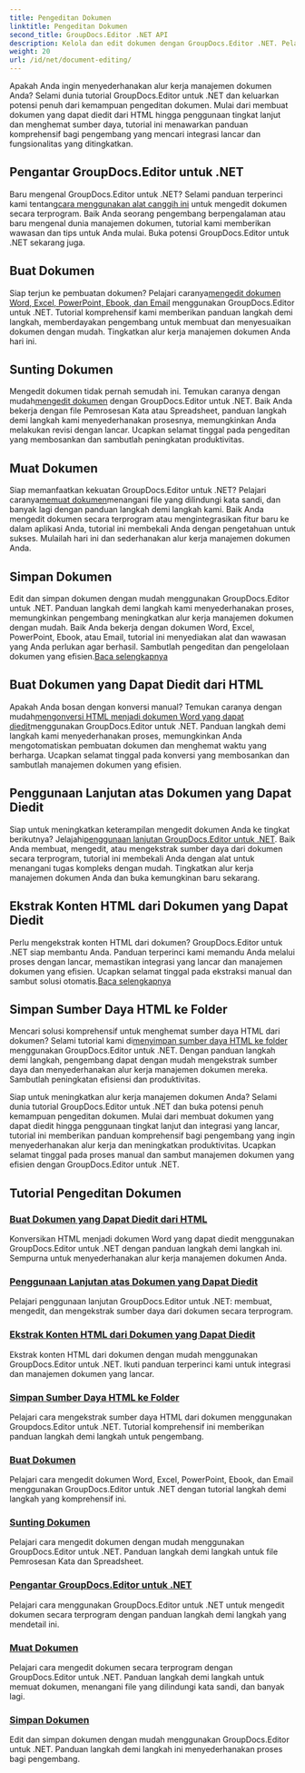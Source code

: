 ```yaml
---
title: Pengeditan Dokumen
linktitle: Pengeditan Dokumen
second_title: GroupDocs.Editor .NET API
description: Kelola dan edit dokumen dengan GroupDocs.Editor .NET. Pelajari cara membuat, mengedit, dan menyimpan dokumen dengan mudah. Tingkatkan alur kerja manajemen dokumen Anda hari ini!
weight: 20
url: /id/net/document-editing/
---
```


Apakah Anda ingin menyederhanakan alur kerja manajemen dokumen Anda? Selami dunia tutorial GroupDocs.Editor untuk .NET dan keluarkan potensi penuh dari kemampuan pengeditan dokumen. Mulai dari membuat dokumen yang dapat diedit dari HTML hingga penggunaan tingkat lanjut dan menghemat sumber daya, tutorial ini menawarkan panduan komprehensif bagi pengembang yang mencari integrasi lancar dan fungsionalitas yang ditingkatkan.

## Pengantar GroupDocs.Editor untuk .NET

 Baru mengenal GroupDocs.Editor untuk .NET? Selami panduan terperinci kami tentang[cara menggunakan alat canggih ini](./introduction-groupdocs-editor/) untuk mengedit dokumen secara terprogram. Baik Anda seorang pengembang berpengalaman atau baru mengenal dunia manajemen dokumen, tutorial kami memberikan wawasan dan tips untuk Anda mulai. Buka potensi GroupDocs.Editor untuk .NET sekarang juga.

## Buat Dokumen

Siap terjun ke pembuatan dokumen? Pelajari caranya[mengedit dokumen Word, Excel, PowerPoint, Ebook, dan Email](./create-document/) menggunakan GroupDocs.Editor untuk .NET. Tutorial komprehensif kami memberikan panduan langkah demi langkah, memberdayakan pengembang untuk membuat dan menyesuaikan dokumen dengan mudah. Tingkatkan alur kerja manajemen dokumen Anda hari ini.

## Sunting Dokumen

 Mengedit dokumen tidak pernah semudah ini. Temukan caranya dengan mudah[mengedit dokumen](./edit-document/) dengan GroupDocs.Editor untuk .NET. Baik Anda bekerja dengan file Pemrosesan Kata atau Spreadsheet, panduan langkah demi langkah kami menyederhanakan prosesnya, memungkinkan Anda melakukan revisi dengan lancar. Ucapkan selamat tinggal pada pengeditan yang membosankan dan sambutlah peningkatan produktivitas.


## Muat Dokumen

 Siap memanfaatkan kekuatan GroupDocs.Editor untuk .NET? Pelajari caranya[memuat dokumen](./load-document/)menangani file yang dilindungi kata sandi, dan banyak lagi dengan panduan langkah demi langkah kami. Baik Anda mengedit dokumen secara terprogram atau mengintegrasikan fitur baru ke dalam aplikasi Anda, tutorial ini membekali Anda dengan pengetahuan untuk sukses. Mulailah hari ini dan sederhanakan alur kerja manajemen dokumen Anda.

## Simpan Dokumen

 Edit dan simpan dokumen dengan mudah menggunakan GroupDocs.Editor untuk .NET. Panduan langkah demi langkah kami menyederhanakan proses, memungkinkan pengembang meningkatkan alur kerja manajemen dokumen dengan mudah. Baik Anda bekerja dengan dokumen Word, Excel, PowerPoint, Ebook, atau Email, tutorial ini menyediakan alat dan wawasan yang Anda perlukan agar berhasil. Sambutlah pengeditan dan pengelolaan dokumen yang efisien.[Baca selengkapnya](./save-document/)

## Buat Dokumen yang Dapat Diedit dari HTML

 Apakah Anda bosan dengan konversi manual? Temukan caranya dengan mudah[mengonversi HTML menjadi dokumen Word yang dapat diedit](./create-editable-document-from-html/)menggunakan GroupDocs.Editor untuk .NET. Panduan langkah demi langkah kami menyederhanakan proses, memungkinkan Anda mengotomatiskan pembuatan dokumen dan menghemat waktu yang berharga. Ucapkan selamat tinggal pada konversi yang membosankan dan sambutlah manajemen dokumen yang efisien.

## Penggunaan Lanjutan atas Dokumen yang Dapat Diedit

 Siap untuk meningkatkan keterampilan mengedit dokumen Anda ke tingkat berikutnya? Jelajahi[penggunaan lanjutan GroupDocs.Editor untuk .NET](./advanced-usage-of-editable-documents/). Baik Anda membuat, mengedit, atau mengekstrak sumber daya dari dokumen secara terprogram, tutorial ini membekali Anda dengan alat untuk menangani tugas kompleks dengan mudah. Tingkatkan alur kerja manajemen dokumen Anda dan buka kemungkinan baru sekarang.

## Ekstrak Konten HTML dari Dokumen yang Dapat Diedit

 Perlu mengekstrak konten HTML dari dokumen? GroupDocs.Editor untuk .NET siap membantu Anda. Panduan terperinci kami memandu Anda melalui proses dengan lancar, memastikan integrasi yang lancar dan manajemen dokumen yang efisien. Ucapkan selamat tinggal pada ekstraksi manual dan sambut solusi otomatis.[Baca selengkapnya](./extract-html-content-from-editable-document/)

## Simpan Sumber Daya HTML ke Folder

 Mencari solusi komprehensif untuk menghemat sumber daya HTML dari dokumen? Selami tutorial kami di[menyimpan sumber daya HTML ke folder](./save-html-resources-to-folder/) menggunakan GroupDocs.Editor untuk .NET. Dengan panduan langkah demi langkah, pengembang dapat dengan mudah mengekstrak sumber daya dan menyederhanakan alur kerja manajemen dokumen mereka. Sambutlah peningkatan efisiensi dan produktivitas.

Siap untuk meningkatkan alur kerja manajemen dokumen Anda? Selami dunia tutorial GroupDocs.Editor untuk .NET dan buka potensi penuh kemampuan pengeditan dokumen. Mulai dari membuat dokumen yang dapat diedit hingga penggunaan tingkat lanjut dan integrasi yang lancar, tutorial ini memberikan panduan komprehensif bagi pengembang yang ingin menyederhanakan alur kerja dan meningkatkan produktivitas. Ucapkan selamat tinggal pada proses manual dan sambut manajemen dokumen yang efisien dengan GroupDocs.Editor untuk .NET. 
## Tutorial Pengeditan Dokumen
### [Buat Dokumen yang Dapat Diedit dari HTML](./create-editable-document-from-html/)
Konversikan HTML menjadi dokumen Word yang dapat diedit menggunakan GroupDocs.Editor untuk .NET dengan panduan langkah demi langkah ini. Sempurna untuk menyederhanakan alur kerja manajemen dokumen Anda.
### [Penggunaan Lanjutan atas Dokumen yang Dapat Diedit](./advanced-usage-of-editable-documents/)
Pelajari penggunaan lanjutan GroupDocs.Editor untuk .NET: membuat, mengedit, dan mengekstrak sumber daya dari dokumen secara terprogram.
### [Ekstrak Konten HTML dari Dokumen yang Dapat Diedit](./extract-html-content-from-editable-document/)
Ekstrak konten HTML dari dokumen dengan mudah menggunakan GroupDocs.Editor untuk .NET. Ikuti panduan terperinci kami untuk integrasi dan manajemen dokumen yang lancar.
### [Simpan Sumber Daya HTML ke Folder](./save-html-resources-to-folder/)
Pelajari cara mengekstrak sumber daya HTML dari dokumen menggunakan Groupdocs.Editor untuk .NET. Tutorial komprehensif ini memberikan panduan langkah demi langkah untuk pengembang.
### [Buat Dokumen](./create-document/)
Pelajari cara mengedit dokumen Word, Excel, PowerPoint, Ebook, dan Email menggunakan GroupDocs.Editor untuk .NET dengan tutorial langkah demi langkah yang komprehensif ini.
### [Sunting Dokumen](./edit-document/)
Pelajari cara mengedit dokumen dengan mudah menggunakan GroupDocs.Editor untuk .NET. Panduan langkah demi langkah untuk file Pemrosesan Kata dan Spreadsheet.
### [Pengantar GroupDocs.Editor untuk .NET](./introduction-groupdocs-editor/)
Pelajari cara menggunakan GroupDocs.Editor untuk .NET untuk mengedit dokumen secara terprogram dengan panduan langkah demi langkah yang mendetail ini.
### [Muat Dokumen](./load-document/)
Pelajari cara mengedit dokumen secara terprogram dengan GroupDocs.Editor untuk .NET. Panduan langkah demi langkah untuk memuat dokumen, menangani file yang dilindungi kata sandi, dan banyak lagi.
### [Simpan Dokumen](./save-document/)
Edit dan simpan dokumen dengan mudah menggunakan GroupDocs.Editor untuk .NET. Panduan langkah demi langkah ini menyederhanakan proses bagi pengembang.